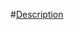 [logo]:https://raw.githubusercontent.com/siddhantsid/adfasf/dcfa76928c88445ee1b092567f5f963a7862ce33/WhatsApp%20Image%202023-09-10%20at%2012.33.14.jpg "LegalGyaan"

#[Description](https://raidwlf.notion.site/Digital-Assistant-for-Legal-Awareness-and-Designing-a-KYC-framework-in-India-89276b8e8385406bba5addc0a7d42e1a?pvs=25)
